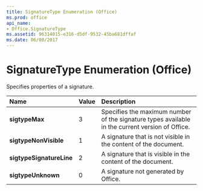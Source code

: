 ```yaml
---
title: SignatureType Enumeration (Office)
ms.prod: office
api_name:
- Office.SignatureType
ms.assetid: 96314015-e316-d5df-9532-45ba681dffaf
ms.date: 06/08/2017
---
```



# SignatureType Enumeration (Office)

Specifies properties of a signature.



|Name|Value|Description|
|:-----|:-----|:-----|
|**sigtypeMax**|3|Specifies the maximum number of the signature types available in the current version of Office.|
|**sigtypeNonVisible**|1|A signature that is not visible in the content of the document.|
|**sigtypeSignatureLine**|2|A signature that is visible in the content of the document.|
|**sigtypeUnknown**|0|A signature not generated by Office.|


